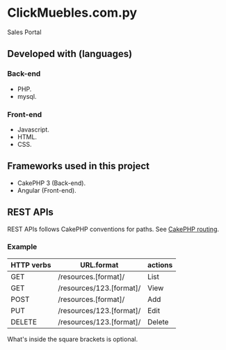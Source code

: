 # ClickMuebles.com.py

Sales Portal

## Developed with (languages)

### Back-end

- PHP.
- mysql.

### Front-end

- Javascript.
- HTML.
- CSS.

## Frameworks used in this project

- CakePHP 3 (Back-end).
- Angular (Front-end).

## REST APIs

REST APIs follows CakePHP conventions for paths. See [CakePHP routing](http://book.cakephp.org/3.0/en/development/routing.html#creating-restful-routes).

### Example

HTTP verbs | URL.format               | actions
---------- | ------------------------ | -------
GET        | /resources.[format]/     | List
GET        | /resources/123.[format]/ | View
POST       | /resources.[format]/     | Add
PUT        | /resources/123.[format]/ | Edit
DELETE     | /resources/123.[format]/ | Delete

What's inside the square brackets is optional.
